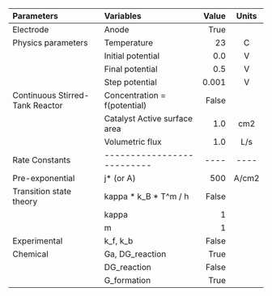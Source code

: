 | Parameters                      | Variables                    | Value | Units |
|:--------------------------------|:-----------------------------|------:|:-----:|
| Electrode                       | Anode                        |  True |       |
| Physics parameters              | Temperature                  |    23 |   C   |
|                                 | Initial potential            |   0.0 |   V   |
|                                 | Final potential              |   0.5 |   V   |
|                                 | Step potential               | 0.001 |   V   |
| Continuous Stirred-Tank Reactor | Concentration = f(potential) | False |       |
|                                 | Catalyst Active surface area |   1.0 |  cm2  |
|                                 | Volumetric flux              |   1.0 |  L/s  |
| Rate Constants                  | --------------------------   |  ---- | ----  |
| Pre-exponential                 | j* (or A)                    |   500 | A/cm2 |
| Transition state theory         | kappa * k_B * T^m / h        | False |       |
|                                 | kappa                        |     1 |       |
|                                 | m                            |     1 |       |
| Experimental                    | k_f, k_b                     | False |       |
| Chemical                        | Ga, DG_reaction              |  True |       |
|                                 | DG_reaction                  | False |       |
|                                 | G_formation                  |  True |       |

 
